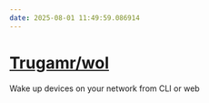 ```yaml
---
date: 2025-08-01 11:49:59.086914
---
```


# [Trugamr/wol](https://github.com/Trugamr/wol)

Wake up devices on your network from CLI or web